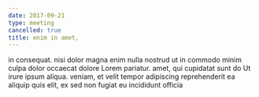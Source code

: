 ```yaml
---
date: 2017-09-21
type: meeting
cancelled: true
title: enim in amet,
---
```

in consequat. nisi dolor magna enim nulla nostrud ut in commodo minim culpa dolor occaecat dolore Lorem pariatur. amet, qui cupidatat sunt do Ut irure ipsum aliqua. veniam, et velit tempor adipiscing reprehenderit ea aliquip quis elit, ex sed non fugiat eu incididunt officia
